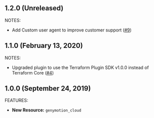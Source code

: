 ## 1.2.0 (Unreleased)

NOTES:

* Add Custom user agent to improve customer support ([#9](https://github.com/terraform-providers/terraform-provider-genymotion/pull/9))

## 1.1.0 (February 13, 2020)

NOTES:

* Upgraded plugin to use the Terraform Plugin SDK v1.0.0 instead of Terraform Core ([#4](https://github.com/terraform-providers/terraform-provider-genymotion/pull/4))

## 1.0.0 (September 24, 2019)

FEATURES:

* **New Resource:** `genymotion_cloud`

